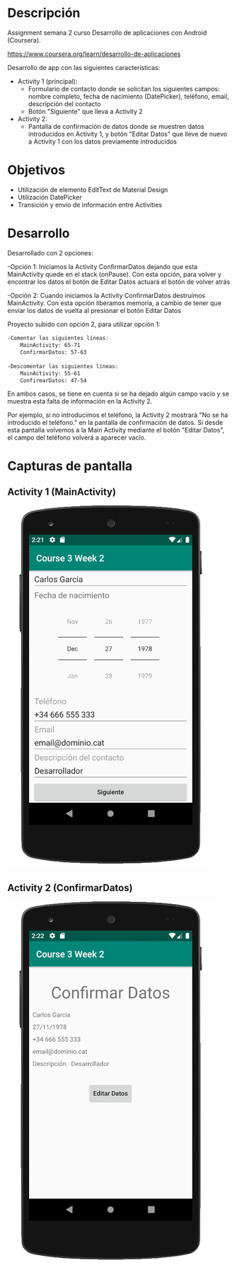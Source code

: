 # Descripción
Assignment semana 2 curso Desarrollo de aplicaciones con Android (Coursera).

https://www.coursera.org/learn/desarrollo-de-aplicaciones

Desarrollo de app con las siguientes características:
  - Activity 1 (principal):
    - Formulario de contacto donde se solicitan los siguientes campos: nombre completo, fecha de nacimiento (DatePicker), teléfono, email, descripción del contacto
    - Botón "Siguiente" que lleva a Activity 2
   - Activity 2:
     - Pantalla de confirmación de datos donde se muestren datos introducidos en Activity 1, y botón "Editar Datos" que lleve de nuevo a Activity 1 con los datos previamente introducidos
     
# Objetivos
  - Utilización de elemento EditText de Material Design
  - Utilización DatePicker
  - Transición y envío de información entre Activities

# Desarrollo

Desarrollado con 2 opciones:

 -Opción 1:
    Iniciamos la Activity ConfirmarDatos dejando que esta MainActivity quede en el stack (onPause).
    Con esta opción, para volver y encontrar los datos el botón de Editar Datos actuará el botón de volver atrás
  
 -Opción 2:
    Cuando iniciamos la Activity ConfirmarDatos destruímos MainActivity.
    Con esta opción liberamos memoria, a cambio de tener que enviar los datos de vuelta al presionar el botón Editar Datos
 
 Proyecto subido con opción 2, para utilizar opción 1:
 
    -Comentar las siguientes líneas:
        MainActivity: 65-71
        ConfirmarDatos: 57-63
        
    -Descomentar las siguientes líneas:
        MainActivity: 55-61
        ConfirmarDatos: 47-54

En ambos casos, se tiene en cuenta si se ha dejado algún campo vacío y se muestra esta falta de información en la Activity 2.

Por ejemplo, si no introducimos el teléfono, la Activity 2 mostrará "No se ha introducido el teléfono." en la pantalla de confirmación de datos. Si desde esta pantalla volvemos a la Main Activity mediante el botón "Editar Datos", el campo del teléfono volverá a aparecer vacío.

# Capturas de pantalla
## Activity 1 (MainActivity)
![MainActivity](Pantallazos/MainActivity.png)
## Activity 2 (ConfirmarDatos)
![ConfirmarDatos](Pantallazos/ConfirmarDatos.png)

